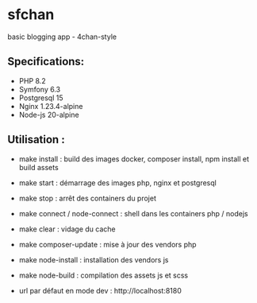 # sfchan

basic blogging app - 4chan-style

## Specifications:
- PHP 8.2
- Symfony 6.3
- Postgresql 15
- Nginx 1.23.4-alpine
- Node-js 20-alpine

## Utilisation :
- make install : build des images docker, composer install, npm install et build assets
- make start : démarrage des images php, nginx et postgresql
- make stop : arrêt des containers du projet
- make connect / node-connect : shell dans les containers php / nodejs
- make clear : vidage du cache
- make composer-update : mise à jour des vendors php
- make node-install : installation des vendors js
- make node-build : compilation des assets js et scss

- url par défaut en mode dev : http://localhost:8180